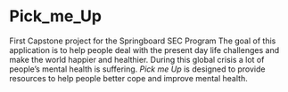 # Pick_me_Up
First Capstone project for the Springboard SEC Program
The goal of this application is to help people deal with the present day life challenges and make the world happier and healthier. During this global crisis a lot of people’s mental health is suffering. _*Pick me Up*_ is designed to provide resources to help people better cope and improve mental health.
